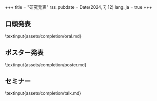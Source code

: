 +++
title = "研究発表"
rss_pubdate = Date(2024, 7, 12)
lang_ja = true
+++

## 口頭発表

\textinput{assets/completion/oral.md}

## ポスター発表

\textinput{assets/completion/poster.md}

## セミナー

\textinput{assets/completion/talk.md}
